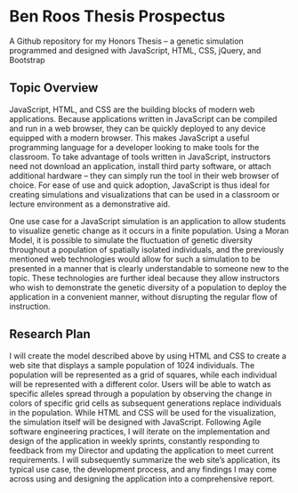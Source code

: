 Ben Roos Thesis Prospectus
==========================

A Github repository for my Honors Thesis – a genetic simulation programmed and designed with JavaScript, HTML, CSS, jQuery, and Bootstrap

Topic Overview
--------------

JavaScript, HTML, and CSS are the building blocks of modern web applications. Because applications written in JavaScript can be compiled and run in
a web browser, they can be quickly deployed to any device equipped with a modern browser. This makes JavaScript a useful programming language for a
developer looking to make tools for the classroom. To take advantage of tools written in JavaScript, instructors need not download an application,
install third party software, or attach additional hardware – they can simply run the tool in their web browser of choice. For ease of use and
quick adoption, JavaScript is thus ideal for creating simulations and visualizations that can be used in a classroom or lecture environment as a
demonstrative aid.

One use case for a JavaScript simulation is an application to allow students to visualize genetic change as it occurs in a finite population. Using
a Moran Model, it is possible to simulate the fluctuation of genetic diversity throughout a population of spatially isolated individuals, and the
previously mentioned web technologies would allow for such a simulation to be presented in a manner that is clearly understandable to someone new
to the topic. These technologies are further ideal because they allow instructors who wish to demonstrate the genetic diversity of a population to
deploy the application in a convenient manner, without disrupting the regular flow of instruction.

Research Plan
-------------

I will create the model described above by using HTML and CSS to create a web site that displays a sample population of 1024 individuals. The
population will be represented as a grid of squares, while each individual will be represented with a different color. Users will be able to watch
as specific alleles spread through a population by observing the change in colors of specific grid cells as subsequent generations replace
individuals in the population. While HTML and CSS will be used for the visualization, the simulation itself will be designed with JavaScript.
Following Agile software engineering practices, I will iterate on the implementation and design of the application in weekly sprints, constantly
responding to feedback from my Director and updating the application to meet current requirements. I will subsequently summarize the web site’s
application, its typical use case, the development process, and any findings I may come across using and designing the application into a
comprehensive report.